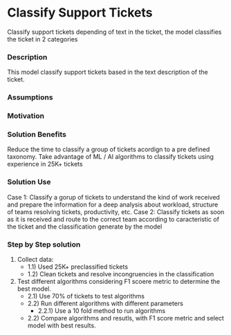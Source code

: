 # Classify Support Tickets 
Classify support tickets depending of text in the ticket, the model classifies the ticket in 2 categories

### Description
This model classify support tickets based in the text description of the ticket.
### Assumptions
### Motivation
### Solution Benefits
Reduce the time to classify a group of tickets acordign to a pre defined taxonomy.
Take advantage of ML / AI algorithms to classify tickets using experience in 25K+ tickets
### Solution Use
Case 1:
  Classify a gorup of tickets to understand the kind of work received and prepare the information for a deep analysis about workload, structure of teams resolving tickets, productivity, etc.
Case 2:
  Classify tickets as soon as it is received and route to the correct team according to caracteristic of the ticket and the classification generate by the model
### Step by Step solution
1) Collect data:
    - 1.1) Used 25K+ preclassified tickets
    - 1.2) Clean tickets and resolve incongruencies in the classification
2) Test different algorithms considering F1 scoere metric to determine the best model.
    - 2.1) Use 70% of tickets to test algorithms
    - 2.2) Run different algorithms with different parameters
         - 2.2.1) Use a 10 fold method to run algorithms
    - 2.2) Compare algorithms and resutls, with F1 score metric and select model with best results.
    
